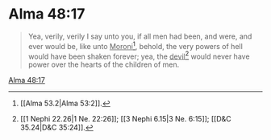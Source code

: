 # Alma 48:17

> Yea, verily, verily I say unto you, if all men had been, and were, and ever would be, like unto <u>Moroni</u>[^a], behold, the very powers of hell would have been shaken forever; yea, the <u>devil</u>[^b] would never have power over the hearts of the children of men.

[Alma 48:17](https://www.churchofjesuschrist.org/study/scriptures/bofm/alma/48?lang=eng&id=p17#p17)


[^a]: [[Alma 53.2|Alma 53:2]].  
[^b]: [[1 Nephi 22.26|1 Ne. 22:26]]; [[3 Nephi 6.15|3 Ne. 6:15]]; [[D&C 35.24|D&C 35:24]].  

